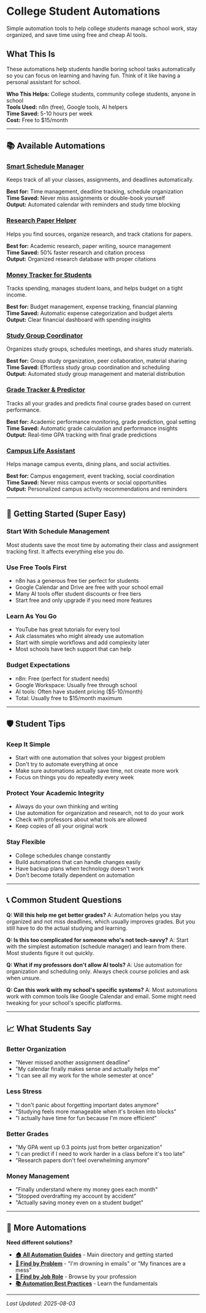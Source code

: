 # College Student Automations

Simple automation tools to help college students manage school work, stay organized, and save time using free and cheap AI tools.

## What This Is

These automations help students handle boring school tasks automatically so you can focus on learning and having fun. Think of it like having a personal assistant for school.

**Who This Helps:** College students, community college students, anyone in school  
**Tools Used:** n8n (free), Google tools, AI helpers  
**Time Saved:** 5-10 hours per week  
**Cost:** Free to $15/month  

---

## 📚 Available Automations

### [Smart Schedule Manager](Smart%20Schedule%20Manager.md)
Keeps track of all your classes, assignments, and deadlines automatically.

**Best for:** Time management, deadline tracking, schedule organization  
**Time Saved:** Never miss assignments or double-book yourself  
**Output:** Automated calendar with reminders and study time blocking

### [Research Paper Helper](Research%20Paper%20Helper.md)
Helps you find sources, organize research, and track citations for papers.

**Best for:** Academic research, paper writing, source management  
**Time Saved:** 50% faster research and citation process  
**Output:** Organized research database with proper citations

### [Money Tracker for Students](Money%20Tracker%20for%20Students.md)
Tracks spending, manages student loans, and helps budget on a tight income.

**Best for:** Budget management, expense tracking, financial planning  
**Time Saved:** Automatic expense categorization and budget alerts  
**Output:** Clear financial dashboard with spending insights

### [Study Group Coordinator](Study%20Group%20Coordinator.md)
Organizes study groups, schedules meetings, and shares study materials.

**Best for:** Group study organization, peer collaboration, material sharing  
**Time Saved:** Effortless study group coordination and scheduling  
**Output:** Automated study group management and material distribution

### [Grade Tracker & Predictor](Grade%20Tracker%20%26%20Predictor.md)
Tracks all your grades and predicts final course grades based on current performance.

**Best for:** Academic performance monitoring, grade prediction, goal setting  
**Time Saved:** Automatic grade calculation and performance insights  
**Output:** Real-time GPA tracking with final grade predictions

### [Campus Life Assistant](Campus%20Life%20Assistant.md)
Helps manage campus events, dining plans, and social activities.

**Best for:** Campus engagement, event tracking, social coordination  
**Time Saved:** Never miss campus events or social opportunities  
**Output:** Personalized campus activity recommendations and reminders

---

## 🎯 Getting Started (Super Easy)

### Start With Schedule Management
Most students save the most time by automating their class and assignment tracking first. It affects everything else you do.

### Use Free Tools First
- n8n has a generous free tier perfect for students
- Google Calendar and Drive are free with your school email
- Many AI tools offer student discounts or free tiers
- Start free and only upgrade if you need more features

### Learn As You Go
- YouTube has great tutorials for every tool
- Ask classmates who might already use automation
- Start with simple workflows and add complexity later
- Most schools have tech support that can help

### Budget Expectations
- n8n: Free (perfect for student needs)
- Google Workspace: Usually free through school
- AI tools: Often have student pricing ($5-10/month)
- Total: Usually free to $15/month maximum

---

## 🛡️ Student Tips

### Keep It Simple
- Start with one automation that solves your biggest problem
- Don't try to automate everything at once
- Make sure automations actually save time, not create more work
- Focus on things you do repeatedly every week

### Protect Your Academic Integrity
- Always do your own thinking and writing
- Use automation for organization and research, not to do your work
- Check with professors about what tools are allowed
- Keep copies of all your original work

### Stay Flexible
- College schedules change constantly
- Build automations that can handle changes easily
- Have backup plans when technology doesn't work
- Don't become totally dependent on automation

---

## 📞 Common Student Questions

**Q: Will this help me get better grades?**
A: Automation helps you stay organized and not miss deadlines, which usually improves grades. But you still have to do the actual studying and learning.

**Q: Is this too complicated for someone who's not tech-savvy?**
A: Start with the simplest automation (schedule manager) and learn from there. Most students figure it out quickly.

**Q: What if my professors don't allow AI tools?**
A: Use automation for organization and scheduling only. Always check course policies and ask when unsure.

**Q: Can this work with my school's specific systems?**
A: Most automations work with common tools like Google Calendar and email. Some might need tweaking for your school's specific platforms.

---

## 📈 What Students Say

### Better Organization
- "Never missed another assignment deadline"
- "My calendar finally makes sense and actually helps me"
- "I can see all my work for the whole semester at once"

### Less Stress
- "I don't panic about forgetting important dates anymore"
- "Studying feels more manageable when it's broken into blocks"
- "I actually have time for fun because I'm more efficient"

### Better Grades
- "My GPA went up 0.3 points just from better organization"
- "I can predict if I need to work harder in a class before it's too late"
- "Research papers don't feel overwhelming anymore"

### Money Management
- "Finally understand where my money goes each month"
- "Stopped overdrafting my account by accident"
- "Actually saving money even on a student budget"

---

## 🔗 More Automations

**Need different solutions?**
- **[🏠 All Automation Guides](../../AI%20Automations%20Guide.md)** - Main directory and getting started
- **[🎯 Find by Problem](../../Automation%20Workflows%20by%20Problem.md)** - "I'm drowning in emails" or "My finances are a mess"
- **[👔 Find by Job Role](../../Automation%20Workflows%20by%20Job%20Role.md)** - Browse by your profession
- **[📚 Automation Best Practices](../../Automation%20Best%20Practices.md)** - Learn the fundamentals

---

*Last Updated: 2025-08-03*
